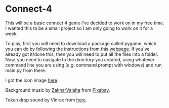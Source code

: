 # Connect-4
This will be a basic connect 4 game I've decided to work on in my free time. I wanted this to be a small project so I am only going to work on it for a week.

To play, first you will need to download a package called pygame, which you can do by following the instructions from this <a href="https://www.pygame.org/wiki/GettingStarted">webpage</a>. If you've already got it/done this, then you will need to put all the files into a folder. Now, you need to  navigate to the directory you created, using whatever command line you are using (e.g. command prompt with windows) and run main.py from there.

I got the icon image <a href="https://www.flaticon.com/free-icons/board-games">here</a>.

Background music by <a href="/users/zakharvalaha-22836301/?tab=audio&amp;utm_source=link-attribution&amp;utm_medium=referral&amp;utm_campaign=audio&amp;utm_content=9834">ZakharValaha</a> from <a href="https://pixabay.com/?utm_source=link-attribution&amp;utm_medium=referral&amp;utm_campaign=music&amp;utm_content=9834">Pixabay</a>.

Token drop sound by Vinrax from <a href="https://opengameart.org/content/coin-drop"> here</a>.
